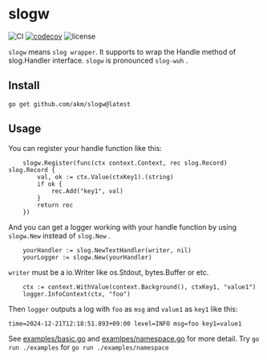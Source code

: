 # slogw

![CI](https://github.com/akm/slogw/actions/workflows/ci.yml/badge.svg)
[![codecov](https://codecov.io/github/akm/slogw/graph/badge.svg?token=8KA0MWBH0F)](https://codecov.io/github/akm/slogw)
![license](https://img.shields.io/github/license/akm/slogw)

`slogw` means `slog wrapper`. It supports to wrap the Handle method of slog.Handler interface.
`slogw` is pronounced `slog-wuh` .

## Install

```
go get github.com/akm/slogw@latest
```

## Usage

You can register your handle function like this:

```golang
	slogw.Register(func(ctx context.Context, rec slog.Record) slog.Record {
		val, ok := ctx.Value(ctxKey1).(string)
		if ok {
			rec.Add("key1", val)
		}
		return rec
	})
```

And you can get a logger working with your handle function by using `slogw.New` instead of `slog.New` .

```golang
    yourHandler := slog.NewTextHandler(writer, nil)
    yourLogger := slogw.New(yourHandler)
```

`writer` must be a io.Writer like os.Stdout, bytes.Buffer or etc.

```golang
	ctx := context.WithValue(context.Background(), ctxKey1, "value1")
	logger.InfoContext(ctx, "foo")
```

Then `logger` outputs a log with `foo` as `msg` and `value1` as `key1` like this:

```
time=2024-12-21T12:18:51.893+09:00 level=INFO msg=foo key1=value1
```

See [examples/basic.go](./examples/basic.go) and [examlpes/namespace.go](./examples/namespace.go) for more detail.
Try `go run ./examples` for `go run ./examples/namespace`
